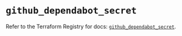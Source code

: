 # `github_dependabot_secret`

Refer to the Terraform Registry for docs: [`github_dependabot_secret`](https://registry.terraform.io/providers/integrations/github/6.0.0/docs/resources/dependabot_secret).
